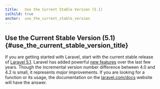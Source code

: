 ```yaml
---
title:   Use the Current Stable Version (5.1)
isChild: true
anchor:  use_the_current_stable_version
---
```


## Use the Current Stable Version (5.1) {#use_the_current_stable_version_title}

If you are getting started with Laravel, start with the current stable release of [Laravel 5.1][laravel-release]. Laravel has added 
powerful [new features](#framework_highlights) over the last few years. Though the incremental version number difference 
between 4.0 and 4.2 is small, it represents _major_ improvements. If you are looking for a function or its usage, the 
documentation on the [laravel.com/docs][laravel-docs] website will have the answer.

[laravel-release]: https://packagist.org/packages/laravel/laravel
[laravel-docs]: http://laravel.com/docs
